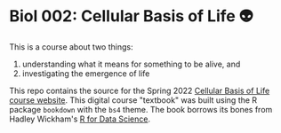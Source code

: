 # Biol 002: Cellular Basis of Life :alien:

This is a course about two things:

1. understanding what it means for something to be alive, and
2. investigating the emergence of life

This repo contains the source for the Spring 2022 [Cellular Basis of Life course website](https://ledelaney.org/teaching/2022/spring/biol002). This digital course "textbook" was built using the R package `bookdown` with the `bs4` theme. The book borrows its bones from Hadley Wickham's [R for Data Science](https://github.com/hadley/r4ds).
